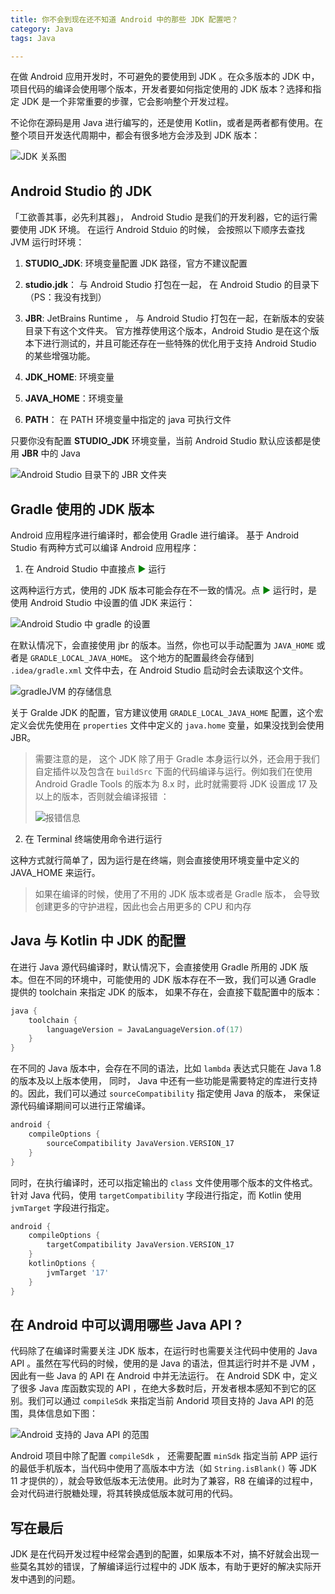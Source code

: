 ```yaml
---
title: 你不会到现在还不知道 Android 中的那些 JDK 配置吧？
category: Java
tags: Java

---
```

在做 Android 应用开发时，不可避免的要使用到 JDK 。在众多版本的 JDK 中， 项目代码的编译会使用哪个版本，开发者要如何指定使用的 JDK  版本？选择和指定 JDK 是一个非常重要的步骤，它会影响整个开发过程。

不论你在源码是用  Java 进行编写的，还是使用 Kotlin，或者是两者都有使用。在整个项目开发迭代周期中，都会有很多地方会涉及到  JDK 版本：

![JDK 关系图](https://img-blog.csdnimg.cn/c6fce0972a6240d1b0884febf0ef737f.png)



## Android Studio 的 JDK

「工欲善其事，必先利其器」， Android Studio 是我们的开发利器，它的运行需要使用 JDK 环境。 在运行 Android Stduio  的时候， 会按照以下顺序去查找 JVM  运行时环境：

1. **STUDIO_JDK**: 环境变量配置 JDK 路径，官方不建议配置

2. **studio.jdk**： 与 Android Studio 打包在一起， 在 Android Studio 的目录下（PS：我没有找到）

3. **JBR**: JetBrains Runtime ， 与 Android Studio 打包在一起，在新版本的安装目录下有这个文件夹。 官方推荐使用这个版本，Android Studio 是在这个版本下进行测试的，并且可能还存在一些特殊的优化用于支持 Android Studio 的某些增强功能。 

4. **JDK_HOME**: 环境变量
5. **JAVA_HOME**：环境变量
6. **PATH**： 在 PATH 环境变量中指定的 java 可执行文件

只要你没有配置 **STUDIO_JDK** 环境变量，当前 Android Studio 默认应该都是使用 **JBR** 中的 Java 

![Android Studio 目录下的 JBR 文件夹](https://img-blog.csdnimg.cn/81dc21c6e3944cc8950d4c5e065cc5c3.png)

## Gradle 使用的 JDK 版本

Android 应用程序进行编译时，都会使用 Gradle 进行编译。 基于 Android Studio 有两种方式可以编译 Android 应用程序：

1. 在 Android Studio 中直接点  <font color="green">▶︎</font> 运行

这两种运行方式，使用的 JDK 版本可能会存在不一致的情况。点  <font color="green">▶︎</font> 运行时，是使用 Android Studio 中设置的值 JDK 来运行：

![Android Studio 中 gradle 的设置](https://img-blog.csdnimg.cn/ff39a4ffa017464e852ee8ae6e3ee5c8.png)

在默认情况下，会直接使用 jbr 的版本。当然，你也可以手动配置为 `JAVA_HOME` 或者是 `GRADLE_LOCAL_JAVA_HOME`。 这个地方的配置最终会存储到 `.idea/gradle.xml` 文件中去，在 Android Studio 启动时会去读取这个文件。 

![gradleJVM 的存储信息](https://img-blog.csdnimg.cn/8d673842e2764f3f9d9fa5006cd59e53.png)

关于 Gralde JDK 的配置，官方建议使用 `GRADLE_LOCAL_JAVA_HOME` 配置，这个宏定义会优先使用在 `properties` 文件中定义的 `java.home` 变量，如果没找到会使用 JBR。 

> 需要注意的是， 这个 JDK 除了用于 Gradle 本身运行以外，还会用于我们自定插件以及包含在 `buildSrc` 下面的代码编译与运行。例如我们在使用 Android Gradle Tools 的版本为 8.x 时，此时就需要将 JDK 设置成 17 及以上的版本，否则就会编译报错 ：
>
> ![报错信息](https://img-blog.csdnimg.cn/7bc84abcb02749f38610747a70e3d683.png)



2. 在 Terminal 终端使用命令进行运行

这种方式就行简单了，因为运行是在终端，则会直接使用环境变量中定义的 JAVA_HOME 来运行。 

> 如果在编译的时候，使用了不用的 JDK 版本或者是 Gradle 版本， 会导致创建更多的守护进程，因此也会占用更多的 CPU 和内存



## Java 与 Kotlin 中 JDK 的配置

在进行 Java 源代码编译时，默认情况下，会直接使用 Gradle 所用的 JDK 版本。但在不同的环境中，可能使用的 JDK 版本存在不一致，我们可以通 Gradle 提供的 toolchain 来指定 JDK 的版本， 如果不存在，会直接下载配置中的版本：

```groovy
java {
    toolchain {
        languageVersion = JavaLanguageVersion.of(17)
    }
}
```

在不同的 Java 版本中，会存在不同的语法，比如 `lambda` 表达式只能在 Java 1.8 的版本及以上版本使用， 同时， Java 中还有一些功能是需要特定的库进行支持的。因此，我们可以通过 `sourceCompatibility` 指定使用 Java 的版本， 来保证源代码编译期间可以进行正常编译。

```groovy
android {
    compileOptions {
        sourceCompatibility JavaVersion.VERSION_17
    }
}
```

同时，在执行编译时，还可以指定输出的 `class` 文件使用哪个版本的文件格式。针对 Java 代码，使用 `targetCompatibility` 字段进行指定，而 Kotlin 使用 `jvmTarget` 字段进行指定。

```groovy
android {
    compileOptions {
        targetCompatibility JavaVersion.VERSION_17
    }
    kotlinOptions {
        jvmTarget '17'
    }
}
```



## 在 Android 中可以调用哪些 Java API ?

代码除了在编译时需要关注 JDK 版本，在运行时也需要关注代码中使用的 Java API 。虽然在写代码的时候，使用的是 Java 的语法，但其运行时并不是 JVM ， 因此有一些 Java 的 API 在 Android 中并无法运行。 在 Android  SDK 中，定义了很多 Java 库函数实现的 API ，在绝大多数时后，开发者根本感知不到它的区别。我们可以通过 `compileSdk` 来指定当前 Andorid 项目支持的 Java API 的范围，具体信息如下图：

![Android 支持的 Java API 的范围](https://img-blog.csdnimg.cn/757f5c2064054832abe77fadc3c2cf14.png)

Android  项目中除了配置 `compileSdk` ， 还需要配置 `minSdk` 指定当前 APP 运行的最低手机版本，当代码中使用了高版本中方法（如 `String.isBlank()`  等 JDK 11 才提供的），就会导致低版本无法使用。此时为了兼容，R8 在编译的过程中，会对代码进行脱糖处理，将其转换成低版本就可用的代码。



## 写在最后

JDK 是在代码开发过程中经常会遇到的配置，如果版本不对，搞不好就会出现一些莫名其妙的错误，了解编译运行过程中的 JDK 版本，有助于更好的解决实际开发中遇到的问题。